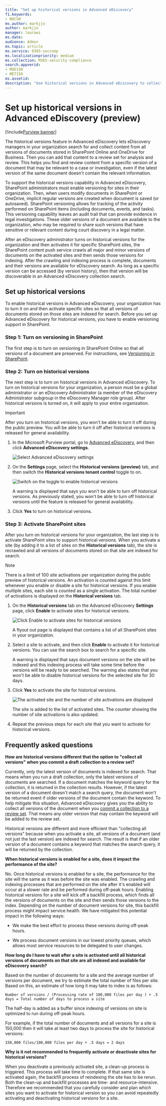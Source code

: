 ```yaml
---
title: "Set up historical versions in Advanced eDiscovery"
f1.keywords:
- NOCSH
ms.author: markjjo
author: markjjo
manager: laurawi
ms.date: 
audience: Admin
ms.topic: article
ms.service: O365-seccomp
ms.localizationpriority: medium
ms.collection: M365-security-compliance 
search.appverid: 
- MOE150
- MET150
ms.assetid: 
description: "Use historical versions in Advanced eDiscovery to collect content from all versions of documents stored in SharePoint and OneDrive."
---
```


# Set up historical versions in Advanced eDiscovery (preview)

[!include[Purview banner](../includes/purview-rebrand-banner.md)]

The historical versions feature in Advanced eDiscovery lets eDiscovery managers in your organization search for and collect content from all versions of documents stored in SharePoint Online and OneDrive for Business. Then you can add that content to a review set for analysis and review. This helps you find and review content from a specific version of a document that may be relevant to a case or investigation, even if the latest version of the same document doesn't contain the relevant information.

To support the historical versions capability in Advanced eDiscovery, SharePoint administrators must enable versioning for sites in their organization. Then, when users modify documents in SharePoint or OneDrive, implicit regular versions are created when document is saved (or autosaved). SharePoint versioning allows for tracking of the activity performed on SharePoint items (including documents, events, and tasks). This versioning capability leaves an audit trail that can provide evidence in legal investigations. These older versions of a document are available to the organization, who may be required to share such versions that have sensitive or relevant content during court discovery in a legal matter.

After an eDiscovery administrator turns on historical versions for the organization and then activates it for specific SharePoint sites, the SharePoint content push service crawls all major and minor versions of documents on the activated sites and then sends those versions for indexing. After the crawling and indexing process is complete, documents and their versions are available for eDiscovery search. As long as a specific version can be accessed (by version history), then that version will be discoverable in an Advanced eDiscovery collection search.

## Set up historical versions

To enable historical versions in Advanced eDiscovery, your organization has to turn it on and then activate specific sites so that all versions of documents stored on those sites are indexed for search. Before you set up Advanced eDiscovery for historical versions, you have to enable versioning support in SharePoint.

### Step 1: Turn on versioning in SharePoint

The first step is to turn on versioning in SharePoint Online so that all versions of a document are preserved. For instructions, see [Versioning in SharePoint](/microsoft-365/community/versioning-basics-best-practices).

### Step 2: Turn on historical versions

The next step is to turn on historical versions in Advanced eDiscovery. To turn on historical versions for your organization, a person must be a global administrator or an eDiscovery Administrator  (a member of the eDiscovery Administrator subgroup in the eDiscovery Manager role group). After historical versions is turned on, it will apply to your entire organization.

> [!IMPORTANT]
> After you turn on historical versions, you won't be able to turn it off during the public preview. You will be able to turn it off after historical versions is released for general availability.

1. In the Microsoft Purview portal, go to [Advanced eDiscovery](https://go.microsoft.com/fwlink/p/?linkid=2173764), and then click **Advanced eDiscovery settings**.

   ![Select Advanced eDiscovery settings](..\media\HistoricalVersions1.png)

2. On the **Settings** page, select the **Historical versions (preview)** tab, and then switch the **Historical versions tenant control** toggle to on.

   ![Switch on the toggle to enable historical versions](..\media\HistoricalVersions2.png)

   A warning is displayed that says you won't be able to turn off historical versions. As previously stated, you won't be able to turn off historical versions until the feature is released for general availability.

3. Click **Yes** to turn on historical versions.

### Step 3: Activate SharePoint sites

After you turn on historical versions for your organization, the last step is to activate SharePoint sites to support historical versions. When you activate a site (by adding it to a list of sites on the **Historical versions** tab), the site is recrawled and all versions of documents stored on that site are indexed for search.

> [!NOTE]
> There is a limit of 100 site activations per organization during the public preview of historical versions. An activation is counted against this limit whenever you enable or disable a site for historical versions. If you enable multiple sites, each site is counted as a single activation. The total number of activations is displayed on the **Historical versions** tab.

1. On the **Historical versions** tab on the Advanced eDiscovery **Settings** page, click **Enable** to activate sites for historical versions.

   ![Click Enable to activate sites for historical versions](..\media\HistoricalVersions3.png)  

   A flyout out page is displayed that contains a list of all SharePoint sites in your organization.

2. Select a site to activate, and then click **Enable** to activate it for historical versions. You can use the search box to search for a  specific site.

   A warning is displayed that says document versions on the site will be indexed and this indexing process will take some time before the versions will be ready to be searched. The warning also states that you won't be able to disable historical versions for the selected site for 30 days.

3. Click **Yes** to activate the site for historical versions.

   ![The activated site and the number of site activations are displayed](..\media\HistoricalVersions4.png)  

   The site is added to the list of activated sites. The counter showing the number of site activations is also updated.

4. Repeat the previous steps for each site that you want to activate for historical versions.

## Frequently asked questions

**How are historical versions different that the option to "collect all versions" when you commit a draft collection to a review set?**

Currently, only the latest version of documents is indexed for search. That means when you run a draft collection, only the latest versions of documents are searched. If a document matches the keyword query for the collection, it is returned in the collection results. However, if the latest version of a document doesn't match a search query, the document won't be returned event if older versions of the document contain the keyword. To help mitigate this situation, Advanced eDiscovery gives you the ability to collect all versions of the document when you [commit a collection to a review set](commit-draft-collection.md#commit-a-draft-collection-to-a-review-set). That means any older version that may contain the keyword will be added to the review set.

Historical versions are different and more efficient than "collecting all versions" because when you activate a site, all versions of a document (and not just the last version) are indexed for search. The result is that if an older version of a document contains a keyword that matches the search query, it will be returned by the collection.

**When historical versions is enabled for a site, does it impact the performance of the site?**

No. Once historical versions is enabled for a site, the performance for the site will the same as it was before the site was enabled. The crawling and indexing processes that are performed on the site after it's enabled will occur at a slower rate and be performed during off-peak hours. Enabling historical versions for a site will kick off a backfill process, which finds all the versions of documents on the site and then sends those versions to the index. Depending on the number of document versions for site, this backfill process might impact service health. We have mitigated this potential impact in the following ways:

- We make the best effort to process these versions during off-peak hours.

- We process document versions in our lowest priority queues, which allows most service resources to be delegated to user changes.

**How long do I have to wait after a site is activated until all historical versions of documents on that site are all indexed and available for eDiscovery search?**

Based on the number of documents for a site and the average number of versions per document, we try to estimate the total number of files per site. Based on this, an estimate of how long it may take to index is as follows:

`Number of versions / (Processing rate of 100,000 files per day ) + .5 days = Total number of days to process a site`

The half-day is added as a buffer since indexing of versions on site is optimized to run during off-peak hours.

For example, if the total number of documents and all versions for a site is 150,000 then it will take at least two days to process the site for historical versions:

`150,000 files/100,000 files per day + .5 days = 2 days`

**Why is it not recommended to frequently activate or deactivate sites for historical versions?**

When you deactivate a previously activated site, a clean-up process is triggered. This process will take time to complete. If that same site is activated again, the backfill process of reindexing the site has to be rerun. Both the clean-up and backfill processes are time- and resource-intensive. Therefore we recommended that you carefully consider and plan which sites you want to activate for historical version so you can avoid repeatedly activating and deactivating historical versions for a site.

